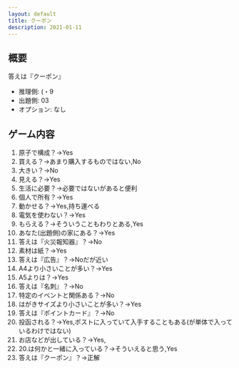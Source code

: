 ```yaml
---
layout: default
title: クーポン
description: 2021-01-11
---
```


## 概要

答えは『クーポン』

- 推理側: (・9
- 出題側: 03
- オプション: なし

## ゲーム内容

1. 原子で構成？→Yes
2. 買える？→あまり購入するものではない,No
3. 大きい？→No
4. 見える？→Yes
5. 生活に必要？→必要ではないがあると便利
6. 個人で所有？→Yes
7. 動かせる？→Yes,持ち運べる
8. 電気を使わない？→Yes
9. もらえる？→そういうこともわりとある,Yes
10. あなた(出題側)の家にある？→Yes
11. 答えは『火災報知器』？→No
12. 素材は紙？→Yes
13. 答えは『広告』？→Noだが近い
14. A4より小さいことが多い？→Yes
15. A5よりは？→Yes
16. 答えは『名刺』？→No
17. 特定のイベントと関係ある？→No
18. はがきサイズより小さいことが多い？→Yes
19. 答えは『ポイントカード』？→No
20. 投函される？→Yes,ポストに入っていて入手することもある(が単体で入っているわけではない)
21. お店などが出している？→Yes,
22. 20.は何かと一緒に入っている？→そういえると思う,Yes
23. 答えは『クーポン』？→正解
